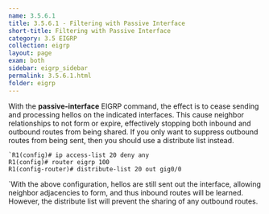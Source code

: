 ```yaml
---
name: 3.5.6.1
title: 3.5.6.1 - Filtering with Passive Interface
short-title: Filtering with Passive Interface
category: 3.5 EIGRP
collection: eigrp
layout: page
exam: both
sidebar: eigrp_sidebar
permalink: 3.5.6.1.html
folder: eigrp
---
```

With the **passive-interface** EIGRP command, the effect is to cease sending and processing hellos on the indicated interfaces. This cause neighbor relationships to not form or expire, effectively stopping both inbound and outbound routes from being shared. If you only want to suppress outbound routes from being sent, then you should use a distribute list instead.
```
`R1(config)# ip access-list 20 deny any
R1(config)# router eigrp 100
R1(config-router)# distribute-list 20 out gig0/0
```
`With the above configuration, hellos are still sent out the interface, allowing neighbor adjacencies to form, and thus inbound routes will be learned. However, the distribute list will prevent the sharing of any outbound routes.